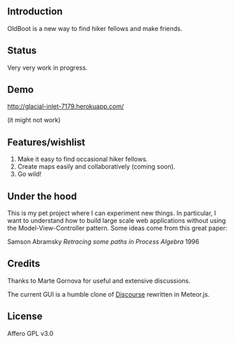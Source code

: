 ## Introduction

OldBoot is a new way to find hiker fellows and make friends.

## Status

Very very work in progress.

## Demo

http://glacial-inlet-7179.herokuapp.com/

(it might not work)

## Features/wishlist

1. Make it easy to find occasional hiker fellows.
2. Create maps easily and collaboratively (coming soon).
3. Go wild!

## Under the hood

This is my pet project where I can experiment new things. In particular, I want to understand how to build large scale web applications without using the Model-View-Controller pattern. Some ideas come from this great paper:

Samson Abramsky
*Retracing some paths in Process Algebra*
1996

## Credits

Thanks to Marte Gornova for useful and extensive discussions.

The current GUI is a humble clone of [Discourse](https://github.com/discourse/discourse) rewritten in Meteor.js.

## License

Affero GPL v3.0
